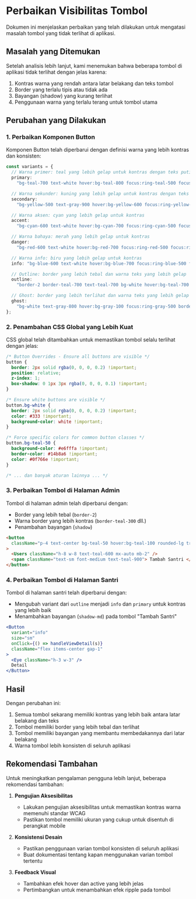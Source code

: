 # Perbaikan Visibilitas Tombol

Dokumen ini menjelaskan perbaikan yang telah dilakukan untuk mengatasi masalah tombol yang tidak terlihat di aplikasi.

## Masalah yang Ditemukan

Setelah analisis lebih lanjut, kami menemukan bahwa beberapa tombol di aplikasi tidak terlihat dengan jelas karena:

1. Kontras warna yang rendah antara latar belakang dan teks tombol
2. Border yang terlalu tipis atau tidak ada
3. Bayangan (shadow) yang kurang terlihat
4. Penggunaan warna yang terlalu terang untuk tombol utama

## Perubahan yang Dilakukan

### 1. Perbaikan Komponen Button

Komponen Button telah diperbarui dengan definisi warna yang lebih kontras dan konsisten:

```typescript
const variants = {
  // Warna primer: teal yang lebih gelap untuk kontras dengan teks putih
  primary:
    "bg-teal-700 text-white hover:bg-teal-800 focus:ring-teal-500 focus:ring-opacity-50 shadow-sm hover:shadow-md border border-teal-800",

  // Warna sekunder: kuning yang lebih gelap untuk kontras dengan teks hitam
  secondary:
    "bg-yellow-500 text-gray-900 hover:bg-yellow-600 focus:ring-yellow-400 focus:ring-opacity-50 shadow-sm hover:shadow-md border border-yellow-600",

  // Warna aksen: cyan yang lebih gelap untuk kontras
  accent:
    "bg-cyan-600 text-white hover:bg-cyan-700 focus:ring-cyan-500 focus:ring-opacity-50 shadow-sm hover:shadow-md border border-cyan-700",

  // Warna bahaya: merah yang lebih gelap untuk kontras
  danger:
    "bg-red-600 text-white hover:bg-red-700 focus:ring-red-500 focus:ring-opacity-50 shadow-sm hover:shadow-md border border-red-700",

  // Warna info: biru yang lebih gelap untuk kontras
  info: "bg-blue-600 text-white hover:bg-blue-700 focus:ring-blue-500 focus:ring-opacity-50 shadow-sm hover:shadow-md border border-blue-700",

  // Outline: border yang lebih tebal dan warna teks yang lebih gelap
  outline:
    "border-2 border-teal-700 text-teal-700 bg-white hover:bg-teal-700 hover:text-white focus:ring-teal-500",

  // Ghost: border yang lebih terlihat dan warna teks yang lebih gelap
  ghost:
    "bg-white text-gray-800 hover:bg-gray-100 focus:ring-gray-500 border-2 border-gray-300",
};
```

### 2. Penambahan CSS Global yang Lebih Kuat

CSS global telah ditambahkan untuk memastikan tombol selalu terlihat dengan jelas:

```css
/* Button Overrides - Ensure all buttons are visible */
button {
  border: 2px solid rgba(0, 0, 0, 0.2) !important;
  position: relative;
  z-index: 1;
  box-shadow: 0 1px 3px rgba(0, 0, 0, 0.1) !important;
}

/* Ensure white buttons are visible */
button.bg-white {
  border: 2px solid rgba(0, 0, 0, 0.2) !important;
  color: #333 !important;
  background-color: white !important;
}

/* Force specific colors for common button classes */
button.bg-teal-50 {
  background-color: #e6fffa !important;
  border-color: #14b8a6 !important;
  color: #0f766e !important;
}

/* ... dan banyak aturan lainnya ... */
```

### 3. Perbaikan Tombol di Halaman Admin

Tombol di halaman admin telah diperbarui dengan:

- Border yang lebih tebal (`border-2`)
- Warna border yang lebih kontras (`border-teal-300` dll.)
- Penambahan bayangan (`shadow`)

```html
<button
  className="p-4 text-center bg-teal-50 hover:bg-teal-100 rounded-lg transition-colors border-2 border-teal-300 shadow"
>
  <Users className="h-8 w-8 text-teal-600 mx-auto mb-2" />
  <span className="text-sm font-medium text-teal-900"> Tambah Santri </span>
</button>
```

### 4. Perbaikan Tombol di Halaman Santri

Tombol di halaman santri telah diperbarui dengan:

- Mengubah variant dari `outline` menjadi `info` dan `primary` untuk kontras yang lebih baik
- Menambahkan bayangan (`shadow-md`) pada tombol "Tambah Santri"

```jsx
<Button
  variant="info"
  size="sm"
  onClick={() => handleViewDetail(s)}
  className="flex items-center gap-1"
>
  <Eye className="h-3 w-3" />
  Detail
</Button>
```

## Hasil

Dengan perubahan ini:

1. Semua tombol sekarang memiliki kontras yang lebih baik antara latar belakang dan teks
2. Tombol memiliki border yang lebih tebal dan terlihat
3. Tombol memiliki bayangan yang membantu membedakannya dari latar belakang
4. Warna tombol lebih konsisten di seluruh aplikasi

## Rekomendasi Tambahan

Untuk meningkatkan pengalaman pengguna lebih lanjut, beberapa rekomendasi tambahan:

1. **Pengujian Aksesibilitas**
   - Lakukan pengujian aksesibilitas untuk memastikan kontras warna memenuhi standar WCAG
   - Pastikan tombol memiliki ukuran yang cukup untuk disentuh di perangkat mobile

2. **Konsistensi Desain**
   - Pastikan penggunaan varian tombol konsisten di seluruh aplikasi
   - Buat dokumentasi tentang kapan menggunakan varian tombol tertentu

3. **Feedback Visual**
   - Tambahkan efek hover dan active yang lebih jelas
   - Pertimbangkan untuk menambahkan efek ripple pada tombol
